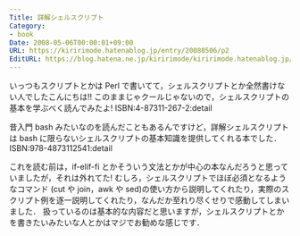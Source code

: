 ```yaml
---
Title: 詳解シェルスクリプト
Category:
- book
Date: 2008-05-06T00:00:01+09:00
URL: https://kiririmode.hatenablog.jp/entry/20080506/p2
EditURL: https://blog.hatena.ne.jp/kiririmode/kiririmode.hatenablog.jp/atom/entry/8454420450078214948
---
```



いっつもスクリプトとかは Perl で書いてて，シェルスクリプトとか全然書けない人でしたこんにちは!!
このままじゃクールじゃないので，シェルスクリプトの基本を学ぶべく読んでみたよ!
ISBN:4-87311-267-2:detail

昔入門 bash みたいなのを読んだこともあるんですけど，詳解シェルスクリプトは bash に限らないシェルスクリプトの基本知識を提供してくれる本でした．
ISBN:978-4873112541:detail

これを読む前は，if-elif-fi とかそういう文法とかが中心の本なんだろうと思っていましたが，それは外れてた!
むしろ，シェルスクリプトでほぼ必須となるようなコマンド (cut や join，awk や sed)の使い方から説明してくれたり，実際のスクリプト例を逐一説明してくれたり，なんだか至れり尽くせりで感動してしまいました．
扱っているのは基本的な内容だと思いますが，シェルスクリプトとかを書きたいみたいな人とかはマジでお勧めな感じです．

